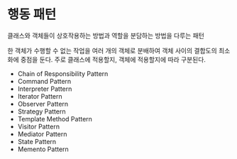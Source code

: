 # 행동 패턴

클래스와 객체들이 상호작용하는 방법과 역할을 분담하는 방법을 다루는 패턴  

한 객체가 수행할 수 없는 작업을 여러 개의 객체로 분배하여 객체 사이의 결합도의 최소화에 중점을 둔다.
주로 클래스에 적용할지, 객체에 적용할지에 따라 구분된다.

- Chain of Responsibility Pattern
- Command Pattern
- Interpreter Pattern
- Iterator Pattern
- Observer Pattern
- Strategy Pattern
- Template Method Pattern
- Visitor Pattern
- Mediator Pattern
- State Pattern
- Memento Pattern

